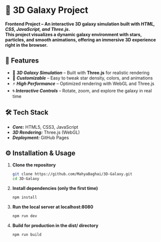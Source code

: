 # 🌌 3D Galaxy Project  

****Frontend Project – An interactive 3D galaxy simulation built with ***HTML, CSS, JavaScript, and Three.js***.  
This project visualizes a dynamic galaxy environment with stars, particles, and smooth animations, offering an immersive 3D experience right in the browser.****



## 🚀 Features  

- 🌠 ***3D Galaxy Simulation*** – Built with **Three.js** for realistic rendering  
- 🎨 ***Customizable*** – Easy to tweak star density, colors, and animations  
- ⚡ ***High Performance*** – Optimized rendering with WebGL and Three.js  
- 🌀 ***Interactive Controls*** – Rotate, zoom, and explore the galaxy in real time  


## 🛠️ Tech Stack  

- ***Core:*** HTML5, CSS3, JavaScript  
- ***3D Rendering:*** Three.js (WebGL)  
- ***Deployment:*** GitHub Pages  



## ⚙️ Installation & Usage  

1. **Clone the repository**
   ```bash
   git clone https://github.com/MahyaBaghai/3D-Galaxy.git
   cd 3D-Galaxy

2. **Install dependencies (only the first time)**
   ``` bash
   npm install

3. **Run the local server at localhost:8080**
   ``` bash
   npm run dev

4. **Build for production in the dist/ directory**
   ``` bash
   npm run build
